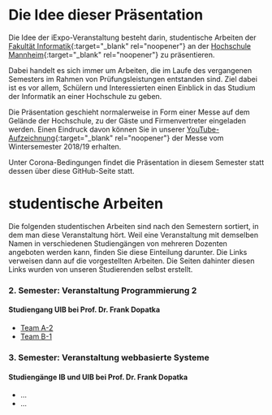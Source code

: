 # Die Idee dieser Präsentation

Die Idee der iExpo-Veranstaltung besteht darin, studentische Arbeiten der [Fakultät Informatik](https://www.informatik.hs-mannheim.de/){:target="_blank" rel="noopener"} an der [Hochschule Mannheim](https://www.hs-mannheim.de/){:target="_blank" rel="noopener"} zu präsentieren.

Dabei handelt es sich immer um Arbeiten, die im Laufe des vergangenen Semesters im Rahmen von Prüfungsleistungen entstanden sind. Ziel dabei ist es vor allem, Schülern und Interessierten einen Einblick in das Studium der Informatik an einer Hochschule zu geben.

Die Präsentation geschieht normalerweise in Form einer Messe auf dem Gelände der Hochschule, zu der Gäste und Firmenvertreter eingeladen werden. Einen Eindruck davon können Sie in unserer [YouTube-Aufzeichnung](https://www.youtube.com/watch?v=riXYHv8wnS4){:target="_blank" rel="noopener"} der Messe vom Wintersemester 2018/19 erhalten.

Unter Corona-Bedingungen findet die Präsentation in diesem Semester statt dessen über diese GitHub-Seite statt.

# studentische Arbeiten

Die folgenden studentischen Arbeiten sind nach den Semestern sortiert, in dem man diese Veranstaltung hört. Weil eine Veranstaltung mit demselben Namen in verschiedenen Studiengängen von mehreren Dozenten angeboten werden kann, finden Sie diese Einteilung darunter. Die Links verweisen dann auf die vorgestellten Arbeiten. Die Seiten dahinter diesen Links wurden von unseren Studierenden selbst erstellt.

### 2. Semester: Veranstaltung Programmierung 2

#### Studiengang UIB bei Prof. Dr. Frank Dopatka

* [Team A-2](DOP_PR2_A2/)
* [Team B-1](DOP_PR2_B1/)

### 3. Semester: Veranstaltung webbasierte Systeme

#### Studiengänge IB und UIB bei Prof. Dr. Frank Dopatka

* ...
* ...





